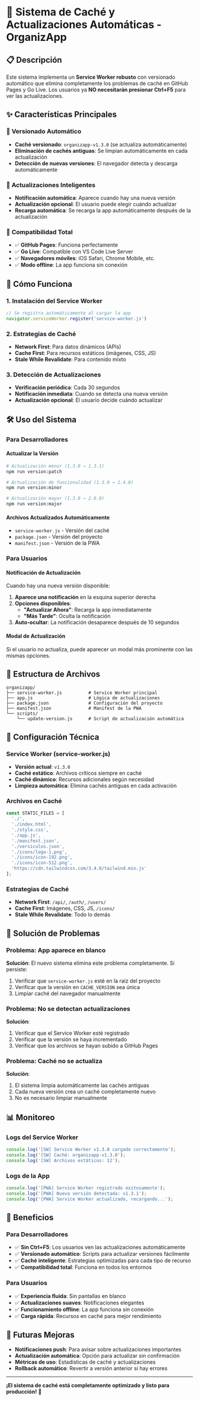 # 🔄 Sistema de Caché y Actualizaciones Automáticas - OrganizApp

## 📋 Descripción

Este sistema implementa un **Service Worker robusto** con versionado automático que elimina completamente los problemas de caché en GitHub Pages y Go Live. Los usuarios ya **NO necesitarán presionar Ctrl+F5** para ver las actualizaciones.

## ✨ Características Principales

### 🎯 **Versionado Automático**
- **Caché versionado**: `organizapp-v1.3.0` (se actualiza automáticamente)
- **Eliminación de cachés antiguas**: Se limpian automáticamente en cada actualización
- **Detección de nuevas versiones**: El navegador detecta y descarga automáticamente

### 🔄 **Actualizaciones Inteligentes**
- **Notificación automática**: Aparece cuando hay una nueva versión
- **Actualización opcional**: El usuario puede elegir cuándo actualizar
- **Recarga automática**: Se recarga la app automáticamente después de la actualización

### 📱 **Compatibilidad Total**
- ✅ **GitHub Pages**: Funciona perfectamente
- ✅ **Go Live**: Compatible con VS Code Live Server
- ✅ **Navegadores móviles**: iOS Safari, Chrome Mobile, etc.
- ✅ **Modo offline**: La app funciona sin conexión

## 🚀 Cómo Funciona

### 1. **Instalación del Service Worker**
```javascript
// Se registra automáticamente al cargar la app
navigator.serviceWorker.register('service-worker.js')
```

### 2. **Estrategias de Caché**
- **Network First**: Para datos dinámicos (APIs)
- **Cache First**: Para recursos estáticos (imágenes, CSS, JS)
- **Stale While Revalidate**: Para contenido mixto

### 3. **Detección de Actualizaciones**
- **Verificación periódica**: Cada 30 segundos
- **Notificación inmediata**: Cuando se detecta una nueva versión
- **Actualización opcional**: El usuario decide cuándo actualizar

## 🛠️ Uso del Sistema

### **Para Desarrolladores**

#### Actualizar la Versión
```bash
# Actualización menor (1.3.0 → 1.3.1)
npm run version:patch

# Actualización de funcionalidad (1.3.0 → 1.4.0)
npm run version:minor

# Actualización mayor (1.3.0 → 2.0.0)
npm run version:major
```

#### Archivos Actualizados Automáticamente
- `service-worker.js` - Versión del caché
- `package.json` - Versión del proyecto
- `manifest.json` - Versión de la PWA

### **Para Usuarios**

#### Notificación de Actualización
Cuando hay una nueva versión disponible:
1. **Aparece una notificación** en la esquina superior derecha
2. **Opciones disponibles**:
   - **"Actualizar Ahora"**: Recarga la app inmediatamente
   - **"Más Tarde"**: Oculta la notificación
3. **Auto-ocultar**: La notificación desaparece después de 10 segundos

#### Modal de Actualización
Si el usuario no actualiza, puede aparecer un modal más prominente con las mismas opciones.

## 📁 Estructura de Archivos

```
organizapp/
├── service-worker.js          # Service Worker principal
├── app.js                     # Lógica de actualizaciones
├── package.json               # Configuración del proyecto
├── manifest.json              # Manifest de la PWA
└── scripts/
    └── update-version.js      # Script de actualización automática
```

## 🔧 Configuración Técnica

### **Service Worker (service-worker.js)**
- **Versión actual**: `v1.3.0`
- **Caché estático**: Archivos críticos siempre en caché
- **Caché dinámico**: Recursos adicionales según necesidad
- **Limpieza automática**: Elimina cachés antiguas en cada activación

### **Archivos en Caché**
```javascript
const STATIC_FILES = [
  './',
  './index.html',
  './style.css',
  './app.js',
  './manifest.json',
  './versiculos.json',
  './icons/logo-1.png',
  './icons/icon-192.png',
  './icons/icon-512.png',
  'https://cdn.tailwindcss.com/3.4.0/tailwind.min.js'
];
```

### **Estrategias de Caché**
- **Network First**: `/api/`, `/auth/`, `/users/`
- **Cache First**: Imágenes, CSS, JS, `/icons/`
- **Stale While Revalidate**: Todo lo demás

## 🐛 Solución de Problemas

### **Problema**: App aparece en blanco
**Solución**: El nuevo sistema elimina este problema completamente. Si persiste:
1. Verificar que `service-worker.js` esté en la raíz del proyecto
2. Verificar que la versión en `CACHE_VERSION` sea única
3. Limpiar caché del navegador manualmente

### **Problema**: No se detectan actualizaciones
**Solución**: 
1. Verificar que el Service Worker esté registrado
2. Verificar que la versión se haya incrementado
3. Verificar que los archivos se hayan subido a GitHub Pages

### **Problema**: Caché no se actualiza
**Solución**: 
1. El sistema limpia automáticamente las cachés antiguas
2. Cada nueva versión crea un caché completamente nuevo
3. No es necesario limpiar manualmente

## 📊 Monitoreo

### **Logs del Service Worker**
```javascript
console.log('[SW] Service Worker v1.3.0 cargado correctamente');
console.log('[SW] Caché: organizapp-v1.3.0');
console.log('[SW] Archivos estáticos: 12');
```

### **Logs de la App**
```javascript
console.log('[PWA] Service Worker registrado exitosamente');
console.log('[PWA] Nueva versión detectada: v1.3.1');
console.log('[PWA] Service Worker actualizado, recargando...');
```

## 🎉 Beneficios

### **Para Desarrolladores**
- ✅ **Sin Ctrl+F5**: Los usuarios ven las actualizaciones automáticamente
- ✅ **Versionado automático**: Scripts para actualizar versiones fácilmente
- ✅ **Caché inteligente**: Estrategias optimizadas para cada tipo de recurso
- ✅ **Compatibilidad total**: Funciona en todos los entornos

### **Para Usuarios**
- ✅ **Experiencia fluida**: Sin pantallas en blanco
- ✅ **Actualizaciones suaves**: Notificaciones elegantes
- ✅ **Funcionamiento offline**: La app funciona sin conexión
- ✅ **Carga rápida**: Recursos en caché para mejor rendimiento

## 🔮 Futuras Mejoras

- **Notificaciones push**: Para avisar sobre actualizaciones importantes
- **Actualización automática**: Opción para actualizar sin confirmación
- **Métricas de uso**: Estadísticas de caché y actualizaciones
- **Rollback automático**: Revertir a versión anterior si hay errores

---

**¡El sistema de caché está completamente optimizado y listo para producción!** 🚀
